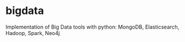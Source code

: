 # bigdata
Implementation of Big Data tools with python: MongoDB, Elasticsearch, Hadoop, Spark, Neo4j
